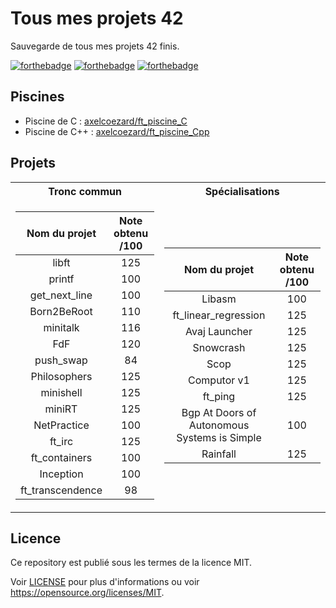 # Tous mes projets 42

Sauvegarde de tous mes projets 42 finis. 

[![forthebadge](https://forthebadge.com/images/badges/built-with-love.svg)](https://forthebadge.com)
[![forthebadge](https://forthebadge.com/images/badges/made-with-c.svg)](https://forthebadge.com)
[![forthebadge](https://forthebadge.com/images/badges/made-with-c-plus-plus.svg)](https://forthebadge.com)

## Piscines

- Piscine de C : [axelcoezard/ft_piscine_C](https://github.com/axelcoezard/ft_piscine_C)
- Piscine de C++ : [axelcoezard/ft_piscine_Cpp](https://github.com/axelcoezard/ft_piscine_Cpp)

## Projets

<table>
<tr><th>Tronc commun </th><th>Spécialisations</th></tr>
<tr><td>

| Nom du projet  | Note obtenu /100 |
| :---------------:| :---------------:|
| libft  | 125 |
| printf  | 100 |
| get_next_line | 100 |
| Born2BeRoot | 110 |
| minitalk | 116 |
| FdF | 120 |
| push_swap | 84 |
| Philosophers | 125 |
| minishell | 125 |
| miniRT | 125 | 
| NetPractice | 100 |
| ft_irc | 125 |
| ft_containers | 100 |
| Inception | 100 |
| ft_transcendence | 98 |

</td><td>

| Nom du projet  | Note obtenu /100 |
| :---------------:| :---------------:|
| Libasm | 100 |
| ft_linear_regression | 125 |
| Avaj Launcher | 125 |
| Snowcrash | 125 |
| Scop | 125 |
| Computor v1 | 125 |
| ft_ping | 125 |
| Bgp At Doors of Autonomous Systems is Simple | 100 |
| Rainfall | 125 |

</td></tr> </table>


## Licence
Ce repository est publié sous les termes de la licence MIT.

Voir [LICENSE](./LICENSE) pour plus d'informations ou voir https://opensource.org/licenses/MIT.
